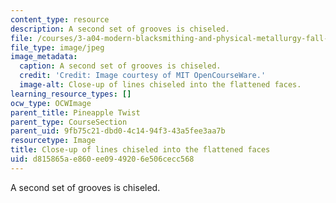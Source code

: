 ```yaml
---
content_type: resource
description: A second set of grooves is chiseled.
file: /courses/3-a04-modern-blacksmithing-and-physical-metallurgy-fall-2008/d815865ae860ee0949206e506cecc568_109.jpg
file_type: image/jpeg
image_metadata:
  caption: A second set of grooves is chiseled.
  credit: 'Credit: Image courtesy of MIT OpenCourseWare.'
  image-alt: Close-up of lines chiseled into the flattened faces.
learning_resource_types: []
ocw_type: OCWImage
parent_title: Pineapple Twist
parent_type: CourseSection
parent_uid: 9fb75c21-dbd0-4c14-94f3-43a5fee3aa7b
resourcetype: Image
title: Close-up of lines chiseled into the flattened faces
uid: d815865a-e860-ee09-4920-6e506cecc568
---
```

A second set of grooves is chiseled.

